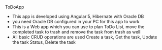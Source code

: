 ToDoApp
* This app is developed using Angular 5, Hibernate with Oracle DB
* you need Oracle DB configured in your PC for this app to work
* This is a Web app which you can use to plan ToDo List, move the completed task to trash and remove the task from trash as well
* All basic CRUD operations are used Create a task, Get the task, Update the task Status, Delete the task
